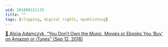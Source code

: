 ```yaml
---
uid: 201809151115
title: ""
tags: [clipping, digital rights, epublishing]
---
```


[📌 Alicia Adamczyk, “You Don’t Own the Music, Movies or Ebooks You ‘Buy’ on Amazon or iTunes” (Sep 12, 2018)](https://twocents.lifehacker.com/you-dont-own-the-music-movies-or-ebooks-you-buy-on-ama-1829000327)
